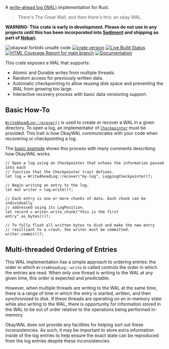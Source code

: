 A [write-ahead log (WAL)](https://en.wikipedia.org/wiki/Write-ahead_logging)
implementation for Rust.

> There's The Great Wall, and then there's this: an okay WAL.

**WARNING: This crate is early in development. Please do not use in any projects
until this has been incorporated into
[Sediment](https://github.com/khonsulabs/sediment) and shipping as part of
[Nebari](https://github.com/khonsulabs/nebari).**

![okaywal forbids unsafe code](https://img.shields.io/badge/unsafe-forbid-success)
[![crate version](https://img.shields.io/crates/v/okaywal.svg)](https://crates.io/crates/okaywal)
[![Live Build Status](https://img.shields.io/github/workflow/status/khonsulabs/okaywal/Tests/main)](https://github.com/khonsulabs/okaywal/actions?query=workflow:Tests)
[![HTML Coverage Report for `main` branch](https://khonsulabs.github.io/okaywal/coverage/badge.svg)](https://khonsulabs.github.io/okaywal/coverage/)
[![Documentation](https://img.shields.io/badge/docs-main-informational)](https://khonsulabs.github.io/okaywal/main/okaywal)

This crate exposes a WAL that supports:

- Atomic and Durable writes from multiple threads.
- Random access for previously written data.
- Automatic checkpointing to allow reusing disk space and
  preventing the WAL from growing too large.
- Interactive recovery process with basic data versioning support.

## Basic How-To

[`WriteAheadLog::recover()`](WriteAheadLog::recover) is used to create or recover a WAL
in a given directory. To open a log, an implementator of
[`Checkpointer`](Checkpointer) must be provided. This trait is how
OkayWAL communicates with your code when recovering or checkpointing a log.

The [basic example][basic-example] shows this process with many comments
describing how OkayWAL works.

```rust,ignore
// Open a log using an Checkpointer that echoes the information passed into each
// function that the Checkpointer trait defines.
let log = WriteAheadLog::recover("my-log", LoggingCheckpointer)?;

// Begin writing an entry to the log.
let mut writer = log.write()?;

// Each entry is one or more chunks of data. Each chunk can be individually
// addressed using its LogPosition.
let record = writer.write_chunk("this is the first entry".as_bytes())?;

// To fully flush all written bytes to disk and make the new entry
// resilliant to a crash, the writer must be committed.
writer.commit()?;
```

## Multi-threaded Ordering of Entries

This WAL implementation has a simple approach to ordering entries: the order in
which `WriteAheadLog::write` is called controls the order in which the entries
are read. When only one thread is writing to the WAL at any given time, this
order is expected and predictable.

However, when multiple threads are writing to the WAL at the same time, there is
a range of time in which the entry is started, written, and then synchronized to
disk. If these threads are operating on an in-memory state while also writing to
the WAL, there is opportunity for information stored in the WAL to be out of
order relative to the operations being performed in-memory.

OkayWAL does not provide any facilities for helping sort out these
inconsistencies. As such, it may be important to store extra information inside
of the log entries to help ensure the exact state can be reproduced from the log
entries despite these inconsistencies.

[wal]: https://en.wikipedia.org/wiki/Write-ahead_logging
[basic-example]: https://github.com/khonsulabs/okaywal/blob/main/examples/basic.rs
